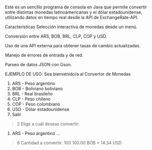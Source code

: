 Este es un sencillo programa de consola en Java que permite convertir entre distintas monedas latinoamericanas y el dólar estadounidense, utilizando datos en tiempo real desde la API de ExchangeRate-API.

Características
Selección interactiva de monedas desde un menú.

Conversión entre ARS, BOB, BRL, CLP, COP y USD.

Uso de una API externa para obtener tasas de cambio actualizadas.

Manejo de errores de entrada y de red.

Parseo de datos JSON con Gson.

EJEMPLO DE USO:
Sea bienvenido/a al Convertor de Monedas
1. ARS - Peso argentino
2. BOB - Boliviano boliviano
3. BRL - Real brasileño
4. CLP - Peso chileno
5. COP - Peso colombiano
6. USD - Dólar estadounidense
0. Salir
> 2
Elige a cuál deseas convertir:
1. ARS - Peso argentino
...
> 6
Cantidad a convertir: 100
100.00 BOB = 14.34 USD
